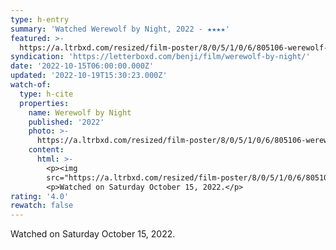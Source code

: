 ```yaml
---
type: h-entry
summary: 'Watched Werewolf by Night, 2022 - ★★★★'
featured: >-
  https://a.ltrbxd.com/resized/film-poster/8/0/5/1/0/6/805106-werewolf-by-night-0-600-0-900-crop.jpg?v=5abea85cf4
syndication: 'https://letterboxd.com/benji/film/werewolf-by-night/'
date: '2022-10-15T06:00:00.000Z'
updated: '2022-10-19T15:30:23.000Z'
watch-of:
  type: h-cite
  properties:
    name: Werewolf by Night
    published: '2022'
    photo: >-
      https://a.ltrbxd.com/resized/film-poster/8/0/5/1/0/6/805106-werewolf-by-night-0-600-0-900-crop.jpg?v=5abea85cf4
    content:
      html: >-
        <p><img
        src="https://a.ltrbxd.com/resized/film-poster/8/0/5/1/0/6/805106-werewolf-by-night-0-600-0-900-crop.jpg?v=5abea85cf4"/></p>
        <p>Watched on Saturday October 15, 2022.</p>
rating: '4.0'
rewatch: false
---
```

Watched on Saturday October 15, 2022.
